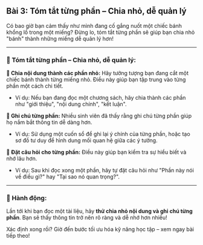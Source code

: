 ## Bài 3: Tóm tắt từng phần – Chia nhỏ, dễ quản lý

Có bao giờ bạn cảm thấy như mình đang cố gắng nuốt một chiếc bánh khổng lồ trong một miếng? Đừng lo, tóm tắt từng phần sẽ giúp bạn chia nhỏ "bánh" thành những miếng dễ quản lý hơn!

---

### 📌 Tóm tắt từng phần – Chia nhỏ, dễ quản lý:

**🔹 Chia nội dung thành các phần nhỏ:**
Hãy tưởng tượng bạn đang cắt một chiếc bánh thành từng miếng nhỏ. Điều này giúp bạn tập trung vào từng phần một cách chi tiết.  
- Ví dụ: Nếu bạn đang đọc một chương sách, hãy chia thành các phần như "giới thiệu", "nội dung chính", "kết luận".  

**🔹 Ghi chú từng phần:**
Nhiều sinh viên đã thấy rằng ghi chú từng phần giúp họ nắm bắt thông tin dễ dàng hơn.  
- Ví dụ: Sử dụng một cuốn sổ để ghi lại ý chính của từng phần, hoặc tạo sơ đồ tư duy để hình dung mối quan hệ giữa các ý tưởng.  

**🔹 Đặt câu hỏi cho từng phần:**
Điều này giúp bạn kiểm tra sự hiểu biết và nhớ lâu hơn.  
- Ví dụ: Sau khi đọc xong một phần, hãy tự đặt câu hỏi như "Phần này nói về điều gì?" hay "Tại sao nó quan trọng?".  

---

### 🚀 Hành động:

Lần tới khi bạn đọc một tài liệu, hãy **thử chia nhỏ nội dung và ghi chú từng phần**. Bạn sẽ thấy thông tin trở nên rõ ràng và dễ nhớ hơn nhiều!

Xác định xong rồi? Giờ đến bước tối ưu hóa kỹ năng học tập – xem ngay bài tiếp theo!